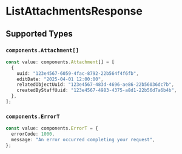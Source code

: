 # ListAttachmentsResponse


## Supported Types

### `components.Attachment[]`

```typescript
const value: components.Attachment[] = [
  {
    uuid: "123e4567-6059-4fac-8792-22b564f4f6fb",
    editDate: "2025-04-01 12:00:00",
    relatedObjectUuid: "123e4567-483d-4696-ae86-22b56036dc7b",
    createdByStaffUuid: "123e4567-4983-4375-a8d1-22b56d7a6b4b",
  },
];
```

### `components.ErrorT`

```typescript
const value: components.ErrorT = {
  errorCode: 1000,
  message: "An error occurred completing your request",
};
```

